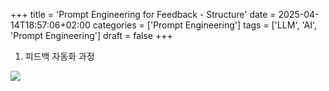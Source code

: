 +++
title = 'Prompt Engineering for Feedback - Structure'
date = 2025-04-14T18:57:06+02:00
categories = ['Prompt Engineering']
tags = ['LLM', 'AI', 'Prompt Engineering']
draft = false
+++

1. 피드백 자동화 과정

  <img src="/zusammenfassung/images/data_collection_structure.png" style="display: block; margin: auto;">
